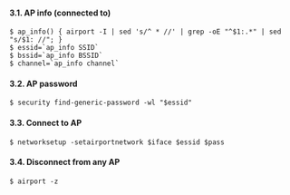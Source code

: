 #### 3.1. AP info (connected to)
```
$ ap_info() { airport -I | sed 's/^ * //' | grep -oE "^$1:.*" | sed "s/$1: //"; }
$ essid=`ap_info SSID`
$ bssid=`ap_info BSSID`
$ channel=`ap_info channel`
```


#### 3.2. AP password
```
$ security find-generic-password -wl "$essid"
```


#### 3.3. Connect to AP
```
$ networksetup -setairportnetwork $iface $essid $pass
```


#### 3.4. Disconnect from any AP
```
$ airport -z
```
